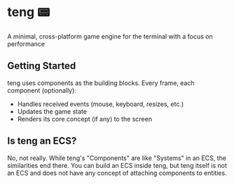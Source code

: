 # teng 📟 
A minimal, cross-platform game engine for the terminal with a focus on performance

## Getting Started
teng uses components as the building blocks. Every frame, each component (optionally):
- Handles received events (mouse, keyboard, resizes, etc.)
- Updates the game state
- Renders its core concept (if any) to the screen

## Is teng an ECS?
No, not really. While teng's "Components" are like "Systems" in an ECS, the similarities end there.
You can build an ECS inside teng, but teng itself is not an ECS and does not have any concept of attaching components to entities.